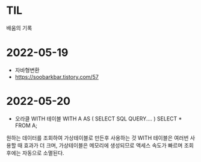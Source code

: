 # TIL
배움의 기록

# 2022-05-19
- 자바형변환
- https://soobarkbar.tistory.com/57

# 2022-05-20
- 오라클 WITH 테이블 
WITH A AS
(
  SELECT SQL QUERY....
)
SELECT * FROM A;

원하는 데이터를 조회하여 가상테이블로 만든후 사용하는 것
WITH 테이블은 여러번 사용할 때 효과가 더 크며, 가상테이블은 메모리에 생성되므로 액세스 속도가 빠르며 조회후에는 자동으로 소멸된다.
